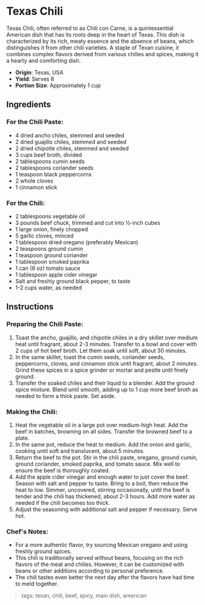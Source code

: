 # Texas Chili

Texas Chili, often referred to as Chili con Carne, is a quintessential American dish that has its roots deep in the heart of Texas. This dish is characterized by its rich, meaty essence and the absence of beans, which distinguishes it from other chili varieties. A staple of Texan cuisine, it combines complex flavors derived from various chilies and spices, making it a hearty and comforting dish.

- **Origin**: Texas, USA
- **Yield**: Serves 8
- **Portion Size**: Approximately 1 cup

## Ingredients

### For the Chili Paste:
- 4 dried ancho chiles, stemmed and seeded
- 2 dried guajillo chiles, stemmed and seeded
- 2 dried chipotle chiles, stemmed and seeded
- 3 cups beef broth, divided
- 2 tablespoons cumin seeds
- 2 tablespoons coriander seeds
- 1 teaspoon black peppercorns
- 2 whole cloves
- 1 cinnamon stick

### For the Chili:
- 2 tablespoons vegetable oil
- 3 pounds beef chuck, trimmed and cut into ½-inch cubes
- 1 large onion, finely chopped
- 5 garlic cloves, minced
- 1 tablespoon dried oregano (preferably Mexican)
- 2 teaspoons ground cumin
- 1 teaspoon ground coriander
- 1 tablespoon smoked paprika
- 1 can (8 oz) tomato sauce
- 1 tablespoon apple cider vinegar
- Salt and freshly ground black pepper, to taste
- 1-2 cups water, as needed

## Instructions

### Preparing the Chili Paste:
1. Toast the ancho, guajillo, and chipotle chiles in a dry skillet over medium heat until fragrant, about 2-3 minutes. Transfer to a bowl and cover with 2 cups of hot beef broth. Let them soak until soft, about 30 minutes.
2. In the same skillet, toast the cumin seeds, coriander seeds, peppercorns, cloves, and cinnamon stick until fragrant, about 2 minutes. Grind these spices in a spice grinder or mortar and pestle until finely ground.
3. Transfer the soaked chiles and their liquid to a blender. Add the ground spice mixture. Blend until smooth, adding up to 1 cup more beef broth as needed to form a thick paste. Set aside.

### Making the Chili:
1. Heat the vegetable oil in a large pot over medium-high heat. Add the beef in batches, browning on all sides. Transfer the browned beef to a plate.
2. In the same pot, reduce the heat to medium. Add the onion and garlic, cooking until soft and translucent, about 5 minutes.
3. Return the beef to the pot. Stir in the chili paste, oregano, ground cumin, ground coriander, smoked paprika, and tomato sauce. Mix well to ensure the beef is thoroughly coated.
4. Add the apple cider vinegar and enough water to just cover the beef. Season with salt and pepper to taste. Bring to a boil, then reduce the heat to low. Simmer, uncovered, stirring occasionally, until the beef is tender and the chili has thickened, about 2-3 hours. Add more water as needed if the chili becomes too thick.
5. Adjust the seasoning with additional salt and pepper if necessary. Serve hot.

### Chef's Notes:
- For a more authentic flavor, try sourcing Mexican oregano and using freshly ground spices.
- This chili is traditionally served without beans, focusing on the rich flavors of the meat and chilies. However, it can be customized with beans or other additions according to personal preference.
- The chili tastes even better the next day after the flavors have had time to meld together.

> tags: texan, chili, beef, spicy, main dish, american